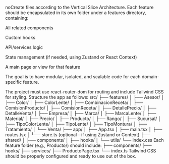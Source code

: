 noCreate files according to the Vertical Slice Architecture. Each feature should be encapsulated in its own folder under a features directory, containing:

All related components

Custom hooks

API/services logic

State management (if needed, using Zustand or React Context)

A main page or view for that feature

The goal is to have modular, isolated, and scalable code for each domain-specific feature.

The project must use react-router-dom for routing and include Tailwind CSS for styling. Structure the app as follows:
src/
├── features/
│   ├── Asesor/
│   ├── Color/
│   ├── ColorLente/
│   ├── CombinacionReceta/
│   ├── ComisionProducto/
│   ├── ComisionReceta/
│   ├── DetallePrecio/
│   ├── DetalleVenta/
│   ├── Empresa/
│   ├── Marca/
│   ├── MarcaLente/
│   ├── Material/
│   ├── Precio/
│   ├── Producto/
│   ├── Rango/
│   ├── Sucursal/
│   ├── TipoColorLente/
│   ├── TipoLente/
│   ├── TipoMontura/
│   ├── Tratamiento/
│   └── Venta/
├── app/
│   ├── App.tsx
│   ├── main.tsx
│   ├── routes.tsx
│   └── store.ts (optional - if using Zustand or Context)
├── shared/
│   ├── components/
│   ├── hooks/
│   └── utils/
└── index.css
Each feature folder (e.g., Producto/) should include:
├── components/
├── hooks/
├── services/
├── ProductoPage.tsx
└── index.ts
Tailwind CSS should be properly configured and ready to use out of the box.